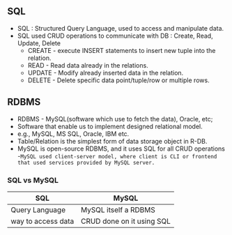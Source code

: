 ## SQL
- SQL : Structured Query Language, used to access and manipulate data.
- SQL used CRUD operations to communicate with DB : Create, Read, Update, Delete
  - CREATE - execute INSERT statements to insert new tuple into the relation.
  - READ - Read data already in the relations.
  - UPDATE - Modify already inserted data in the relation.
   - DELETE - Delete specific data point/tuple/row or multiple rows.


## RDBMS
- RDBMS - MySQL(software which use to fetch the data), Oracle, etc;
- Software that enable us to implement designed relational model.
- e.g., MySQL, MS SQL, Oracle, IBM etc.
- Table/Relation is the simplest form of data storage object in R-DB.
- MySQL is open-source RDBMS, and it uses SQL for all CRUD operations
-`MySQL used client-server model, where client is CLI or frontend that used services provided by MySQL server.`

### SQL vs MySQL
| SQL                | MySQL                     |
| ------------------ | ------------------------- |
| Query Language     | MySQL itself a RDBMS      |
| way to access data | CRUD done on it using SQL |
